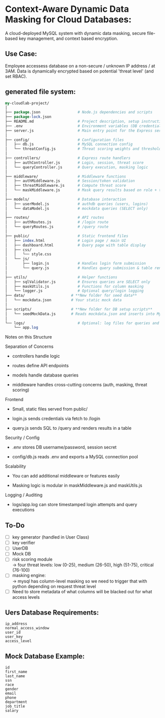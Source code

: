 # Context-Aware Dynamic Data Masking for Cloud Databases:
A cloud-deployed MySQL system with dynamic data masking, secure file-based key management, and context based encryption.

## Use Case:
Employee accessess database on a non-secure / unknown IP address / at 3AM. Data is dynamically encrypted based on potential 'threat level' (and set RBAC).

## generated file system:
```perl
my-cloudlab-project/
│
├── package.json                 # Node.js dependencies and scripts
├── package-lock.json
├── README.md                    # Project description, setup instructions
├── .env                         # Environment variables (DB credentials, secrets)
├── server.js                    # Main entry point for the Express server
│
├── config/                      # Configuration files
│   ├── db.js                    # MySQL connection config
│   └── threatConfig.js          # Threat scoring weights and thresholds
│
├── controllers/                 # Express route handlers
│   ├── authController.js        # Login, session, threat score
│   └── queryController.js       # Query execution, masking logic
│
├── middleware/                  # Middleware functions
│   ├── authMiddleware.js        # Session/token validation
│   ├── threatMiddleware.js      # Compute threat score
│   └── maskMiddleware.js        # Mask query results based on role + threat
│
├── models/                      # Database interaction
│   ├── userModel.js             # authdb queries (users, logins)
│   └── dataModel.js             # mockdata queries (SELECT only)
│
├── routes/                      # API routes
│   ├── authRoutes.js            # /login route
│   └── queryRoutes.js           # /query route
│
├── public/                      # Static frontend files
│   ├── index.html               # Login page / main UI
│   ├── dashboard.html           # Query page with table display
│   ├── css/
│   │   └── style.css
│   └── js/
│       ├── login.js             # Handles login form submission
│       └── query.js             # Handles query submission & table rendering
│
├── utils/                       # Helper functions
│   ├── sqlValidator.js          # Ensures queries are SELECT only
│   ├── maskUtils.js             # Functions for column masking
│   └── logger.js                # Optional query/login logging
├── data/                     # **New folder for seed data**
│   └── mockdata.json         # Your static mock data
│
├── scripts/                  # **New folder for DB setup scripts**
│   └── seedMockData.js       # Reads mockdata.json and inserts into MySQL
│
└── logs/                        # Optional: log files for queries and login attempts
    └── app.log
```
Notes on this Structure

Separation of Concerns
- controllers handle logic

- routes define API endpoints

- models handle database queries

- middleware handles cross-cutting concerns (auth, masking, threat scoring)

Frontend

- Small, static files served from public/

- login.js sends credentials via fetch to /login

- query.js sends SQL to /query and renders results in a table

Security / Config

- .env stores DB username/password, session secret

- config/db.js reads .env and exports a MySQL connection pool

Scalability

- You can add additional middleware or features easily

- Masking logic is modular in maskMiddleware.js and maskUtils.js

Logging / Auditing

- logs/app.log can store timestamped login attempts and query executions


## To-Do
- [ ] key generator (handled in User Class)
- [ ] key verifier 
- [ ] UserDB
- [ ] Mock DB
- [ ] risk scoring module  
    -> four threat levels: low (0-25), medium (26-50), high (51-75), critical (76-100)
- [ ] masking engine:  
    -> mysql has column-level masking so we need to trigger that with python depending on request threat level
- [ ] Need to store metadata of what columns will be blacked out for what access levels

## Uers Database Requirements:
```
ip_address
normal_access_window
user_id
user_key
access_level
```

## Mock Database Example:
```
id
first_name
last_name
ssn
race
gender
email
phone
department
job_title
salary
```


